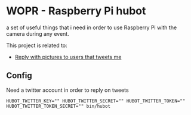 # WOPR - Raspberry Pi hubot

a set of useful things that i need in order to use Raspberry Pi with the camera
during any event.

This project is related to:

 * [Reply with pictures to users that tweets me](https://github.com/wdalmut/lambda-twitter-cloudconf)

## Config

Need a twitter account in order to reply on tweets

```
HUBOT_TWITTER_KEY="" HUBOT_TWITTER_SECRET="" HUBOT_TWITTER_TOKEN="" HUBOT_TWITTER_TOKEN_SECRET="" bin/hubot
```

